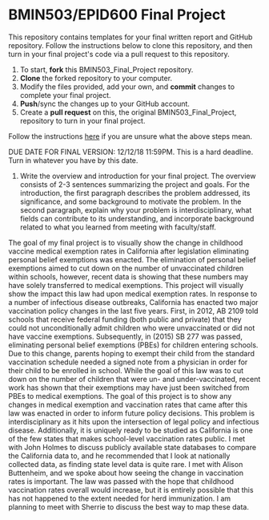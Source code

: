 # BMIN503/EPID600 Final Project

This repository contains templates for your final written report and GitHub repository. Follow the instructions below to clone this repository, and then turn in your final project's code via a pull request to this repository.

1. To start, **fork** this BMIN503_Final_Project repository.
1. **Clone** the forked repository to your computer.
1. Modify the files provided, add your own, and **commit** changes to complete your final project.
1. **Push**/sync the changes up to your GitHub account.
1. Create a **pull request** on this, the original BMIN503_Final_Project, repository to turn in your final project.

Follow the instructions [here][forking] if you are unsure what the above steps mean.

DUE DATE FOR FINAL VERSION: 12/12/18 11:59PM. This is a hard deadline. Turn in whatever you have by this date.

1. Write the overview and introduction for your final project. The overview consists of 2-3 sentences summarizing the project and goals. For the introduction, the first paragraph describes the problem addressed, its significance, and some background to motivate the problem. In the second paragraph, explain why your problem is interdisciplinary, what fields can contribute to its understanding, and incorporate background related to what you learned from meeting with faculty/staff.

The goal of my final project is to visually show the change in childhood vaccine medical exemption rates in California after legislation eliminating personal belief exemptions was enacted. The elimination of personal belief exemptions aimed to cut down on the number of unvaccinated children within schools, however, recent data is showing that these numbers may have solely transferred to medical exemptions. This project will visually show the impact this law had upon medical exemption rates.
In response to a number of infectious disease outbreaks, California has enacted two major vaccination policy changes in the last five years. First, in 2012, AB 2109 told schools that receive federal funding (both public and private) that they could not unconditionally admit children who were unvaccinated or did not have vaccine exemptions. Subsequently, in (2015) SB 277 was passed, eliminating personal belief exemptions (PBEs) for children entering schools. Due to this change, parents hoping to exempt their child from the standard vaccination schedule needed a signed note from a physician in order for their child to be enrolled in school. While the goal of this law was to cut down on the number of children that were un- and under-vaccinated, recent work has shown that their exemptions may have just been switched from PBEs to medical exemptions. The goal of this project is to show any changes in medical exemption and vaccination rates that came after this law was enacted in order to inform future policy decisions.
This problem is interdisciplinary as it hits upon the intersection of legal policy and infectious disease. Additionally, it is uniquely ready to be studied as California is one of the few states that makes school-level vaccination rates public. I met with John Holmes to discuss publicly available state databases to compare the California data to, and he recommended that I look at nationally collected data, as finding state level data is quite rare. I met with Alison Buttenheim, and we spoke about how seeing the change in vaccination rates is important. The law was passed with the hope that childhood vaccination rates overall would increase, but it is entirely possible that this has not happened to the extent needed for herd immunization. I am planning to meet with Sherrie to discuss the best way to map these data. 


<!-- Links -->
[forking]: https://guides.github.com/activities/forking/

